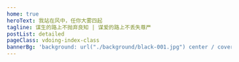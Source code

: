 ```yaml
---
home: true
heroText: 我站在风中，任你大雾四起
tagline: 谋生的路上不抛弃良知 | 谋爱的路上不丢失尊严
postList: detailed
pageClass: vdoing-index-class
bannerBg: 'background: url("./background/black-001.jpg") center / cover no-repeat'
---
```

<ClientOnly>
  <IndexBigImg />
  <Fantasy />
</ClientOnly>
